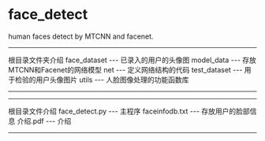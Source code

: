 # face_detect
human faces detect by MTCNN and facenet.

**************************************************
根目录文件夹介绍
face_dataset --- 已录入的用户的头像图
model_data --- 存放MTCNN和Facenet的网络模型
net --- 定义网络结构的代码
test_dataset --- 用于检验的用户头像图片
utils --- 人脸图像处理的功能函数库
**************************************************

**************************************************
根目录文件介绍
face_detect.py --- 主程序
faceinfodb.txt --- 存放用户的脸部信息
介绍.pdf --- 介绍

**************************************************